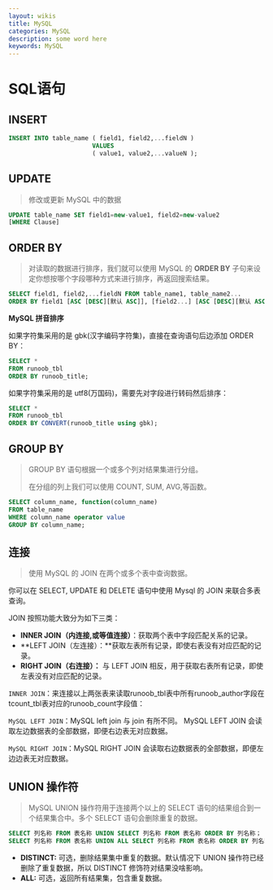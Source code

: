 ```yaml
---
layout: wikis
title: MySQL
categories: MySQL
description: some word here
keywords: MySQL
---
```






# SQL语句

## INSERT

```sql
INSERT INTO table_name ( field1, field2,...fieldN )
                       VALUES
                       ( value1, value2,...valueN );
```



## UPDATE

> 修改或更新 MySQL 中的数据

```sql
UPDATE table_name SET field1=new-value1, field2=new-value2
[WHERE Clause]
```



## ORDER BY

> 对读取的数据进行排序，我们就可以使用 MySQL 的 **ORDER BY** 子句来设定你想按哪个字段哪种方式来进行排序，再返回搜索结果。

```sql
SELECT field1, field2,...fieldN FROM table_name1, table_name2...
ORDER BY field1 [ASC [DESC][默认 ASC]], [field2...] [ASC [DESC][默认 ASC]]
```



**MySQL 拼音排序**

如果字符集采用的是 gbk(汉字编码字符集)，直接在查询语句后边添加 ORDER BY：

```SQL
SELECT * 
FROM runoob_tbl
ORDER BY runoob_title;
```

如果字符集采用的是 utf8(万国码)，需要先对字段进行转码然后排序：

```SQL
SELECT * 
FROM runoob_tbl
ORDER BY CONVERT(runoob_title using gbk);
```





## GROUP BY

> GROUP BY 语句根据一个或多个列对结果集进行分组。
>
> 在分组的列上我们可以使用 COUNT, SUM, AVG,等函数。

```SQL
SELECT column_name, function(column_name)
FROM table_name
WHERE column_name operator value
GROUP BY column_name;
```



## 连接

> 使用 MySQL 的 JOIN 在两个或多个表中查询数据。

你可以在 SELECT, UPDATE 和 DELETE 语句中使用 Mysql 的 JOIN 来联合多表查询。

JOIN 按照功能大致分为如下三类：

- **INNER JOIN（内连接,或等值连接）**：获取两个表中字段匹配关系的记录。
- **LEFT JOIN（左连接）：**获取左表所有记录，即使右表没有对应匹配的记录。
- **RIGHT JOIN（右连接）：** 与 LEFT JOIN 相反，用于获取右表所有记录，即使左表没有对应匹配的记录。



`INNER JOIN`：来连接以上两张表来读取runoob_tbl表中所有runoob_author字段在tcount_tbl表对应的runoob_count字段值：

`MySQL LEFT JOIN`：MySQL left join 与 join 有所不同。 MySQL LEFT JOIN 会读取左边数据表的全部数据，即便右边表无对应数据。

`MySQL RIGHT JOIN`：MySQL RIGHT JOIN 会读取右边数据表的全部数据，即便左边边表无对应数据。





## UNION 操作符

> MySQL UNION 操作符用于连接两个以上的 SELECT 语句的结果组合到一个结果集合中。多个 SELECT 语句会删除重复的数据。

```sql
SELECT 列名称 FROM 表名称 UNION SELECT 列名称 FROM 表名称 ORDER BY 列名称；
SELECT 列名称 FROM 表名称 UNION ALL SELECT 列名称 FROM 表名称 ORDER BY 列名称；
```

- **DISTINCT:** 可选，删除结果集中重复的数据。默认情况下 UNION 操作符已经删除了重复数据，所以 DISTINCT 修饰符对结果没啥影响。
- **ALL:** 可选，返回所有结果集，包含重复数据。